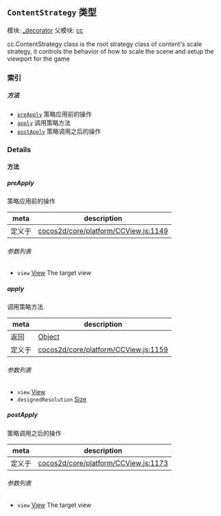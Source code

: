 ## `ContentStrategy` 类型



模块: [_decorator](../modules/_decorator.md)
父模块: [cc](../modules/cc.md)


<p>cc.ContentStrategy class is the root strategy class of content's scale strategy,
it controls the behavior of how to scale the scene and setup the viewport for the game</p>



### 索引



##### 方法

  - [`preApply`](#preapply) 策略应用前的操作
  - [`apply`](#apply) 调用策略方法
  - [`postApply`](#postapply) 策略调用之后的操作



### Details




<!-- Method Block -->
#### 方法


##### preApply

策略应用前的操作

| meta | description |
|------|-------------|
| 定义于 | [cocos2d/core/platform/CCView.js:1149](https://github.com/cocos-creator/engine/blob/75ac6640e7f40c3c34c913047be42ae5f8a96d74/cocos2d/core/platform/CCView.js#L1149) |

###### 参数列表
- `view` <a href="../classes/View.html" class="crosslink">View</a> The target view


##### apply

调用策略方法

| meta | description |
|------|-------------|
| 返回 | <a href="https://developer.mozilla.org/en/JavaScript/Reference/Global_Objects/Object" class="crosslink external" target="_blank">Object</a> 
| 定义于 | [cocos2d/core/platform/CCView.js:1159](https://github.com/cocos-creator/engine/blob/75ac6640e7f40c3c34c913047be42ae5f8a96d74/cocos2d/core/platform/CCView.js#L1159) |

###### 参数列表
- `view` <a href="../classes/View.html" class="crosslink">View</a> 
- `designedResolution` <a href="../classes/Size.html" class="crosslink">Size</a> 


##### postApply

策略调用之后的操作

| meta | description |
|------|-------------|
| 定义于 | [cocos2d/core/platform/CCView.js:1173](https://github.com/cocos-creator/engine/blob/75ac6640e7f40c3c34c913047be42ae5f8a96d74/cocos2d/core/platform/CCView.js#L1173) |

###### 参数列表
- `view` <a href="../classes/View.html" class="crosslink">View</a> The target view



